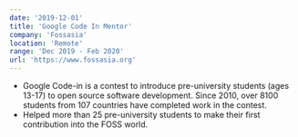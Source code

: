 ```yaml
---
date: '2019-12-01'
title: 'Google Code In Mentor'
company: 'Fossasia'
location: 'Remote'
range: 'Dec 2019 - Feb 2020'
url: 'https://www.fossasia.org'
---
```


- Google Code-in is a contest to introduce pre-university students (ages 13-17) to open source software development. Since 2010, over 8100 students from 107 countries have completed work in the contest.
- Helped more than 25 pre-university students to make their first contribution into the FOSS world.